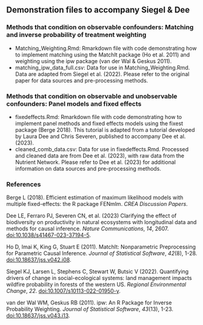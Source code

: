## Demonstration files to accompany Siegel & Dee


### Methods that condition on observable confounders: Matching and inverse probability of treatment weighting  

* Matching_Weighting.Rmd: Rmarkdown file with code demonstrating how to implement matching using the MatchIt package (Ho et al. 2011) and weighting using the ipw package (van der Wal & Geskus 2011).  
* matching_ipw_data_full.csv: Data for use in Matching_Weighting.Rmd. Data are adapted from Siegel et al. (2022). Please refer to the original paper for data sources and pre-processing methods.

### Methods that condition on observable and unobservable confounders: Panel models and fixed effects  

* fixedeffects.Rmd: Rmarkdown file with code demonstrating how to implement panel methods and fixed effects models using the fixest package (Berge 2018). This tutorial is adapted from a tutorial developed by Laura Dee and Chris Severen, published to accompany Dee et al. (2023).    
* cleaned_comb_data.csv: Data for use in fixedeffects.Rmd. Processed and cleaned data are from Dee et al. (2023), with raw data from the Nutrient Network. Please refer to Dee et al. (2023) for additional information on data sources and pre-processing methods.

### References
Berge L (2018). Efficient estimation of maximum likelihood models with multiple fixed-effects: the R package FENmlm. _CREA Discussion Papers_.

Dee LE, Ferraro PJ, Severen CN, et al. (2023) Clarifying the effect of biodiversity on productivity in natural ecosystems with longitudinal data and methods for causal inference. _Nature Communications_, *14*, 2607. [doi:10.1038/s41467-023-37194-5](https://doi.org/10.1038/s41467-023-37194-5).

Ho D, Imai K, King G, Stuart E (2011). MatchIt: Nonparametric Preprocessing for Parametric Causal Inference. _Journal of Statistical Software_, *42*(8), 1-28. [doi:10.18637/jss.v042.i08](https://doi.org/10.18637/jss.v042.i08).

Siegel KJ, Larsen L, Stephens C, Stewart W, Butsic V (2022). Quantifying drivers of change in social-ecological systems: land management impacts wildfire probability in forests of the western US. _Regional Environmental Change_, *22*. [doi:10.1007/s10113-022-01950-y](https://doi.org/10.1007/s10113-022-01950-y).

van der Wal WM, Geskus RB (2011). ipw: An R Package for Inverse Probability Weighting. _Journal of Statistical Software_, *43*(13), 1-23. [doi:10.18637/jss.v043.i13](https://doi.org/10.18637/jss.v043.i13). 
